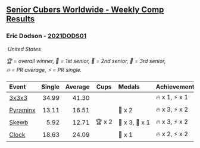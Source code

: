<style>table {white-space: nowrap;}</style>
<link rel="stylesheet" type="text/css" href="/scw-comp/css/flags.css" />

## [Senior Cubers Worldwide - Weekly Comp Results](/scw-comp/results/)
### Eric Dodson - [2021DODS01](https://www.worldcubeassociation.org/persons/2021DODS01)

<i class="flag flag-US" />&nbsp;United States

<span style="white-space: nowrap;">🏆 = overall winner</span>, <span style="white-space: nowrap;">🥇 = 1st senior</span>, <span style="white-space: nowrap;">🥈 = 2nd senior</span>, <span style="white-space: nowrap;">🥉 = 3rd senior</span>, <span style="white-space: nowrap;">🔥 = PR average</span>, <span style="white-space: nowrap;">⚡ = PR single</span>.

| Event | Single | Average | Cups | Medals | Achievements|
| :-- | --: | --: | :--: | :-- | :-- |
| [3x3x3](333.md) | 34.99 | 41.30 |  |  | 🔥 x 1, ⚡ x 1 |
| [Pyraminx](pyram.md) | 13.11 | 16.51 |  | 🥉 x 2 | 🔥 x 3, ⚡ x 2 |
| [Skewb](skewb.md) | 5.92 | 12.71 | 🏆 x 2 | 🥇 x 3, 🥉 x 1 | 🔥 x 3, ⚡ x 2 |
| [Clock](clock.md) | 18.63 | 24.09 |  | 🥈 x 1 | 🔥 x 2, ⚡ x 2 |

<!-- Global site tag (gtag.js) - Google Analytics -->
<script async src="https://www.googletagmanager.com/gtag/js?id=UA-86348435-3"></script>
<script>window.dataLayer = window.dataLayer || []; function gtag() {dataLayer.push(arguments);} gtag('js', new Date()); gtag('config', 'UA-86348435-3');</script>
